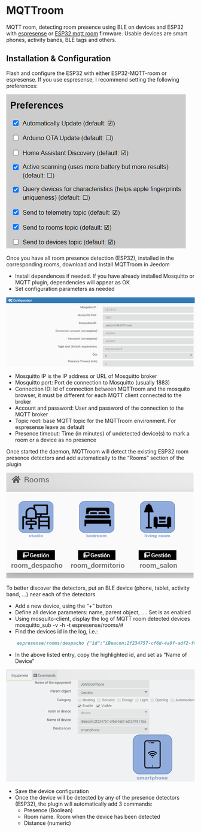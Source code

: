 # MQTTroom

MQTT room, detecting room presence using BLE on devices and ESP32 with [espresense](https://espresense.com) or [ESP32 mqtt room](https://jptrsn.github.io/ESP32-mqtt-room) firmware. Usable devices are smart phones, activity bands, BLE tags and others.

## Installation & Configuration

Flash and configure the ESP32 with either ESP32-MQTT-room or espresense. If you use espresense, I recommend setting the following preferences:

![Image](images/Preferences.png)

Once you have all room presence detection (ESP32), installed in the corresponding rooms, download and install MQTTroom in Jeedom
-	Install dependences if needed. If you have already installed Mosquitto or MQTT plugin, dependencies will appear as OK
- Set configuration parameters as needed

![Image](images/Configuration.png)

  - Mosquitto IP is the IP address or URL of Mosquitto broker
  - Mosquitto port: Port de connection to Mosquitto (usually 1883)
  - Connection ID: Id of connection between MQTTroom and the mosquito browser, it must be different for each MQTT client connected to the broker
  - Account and password: User and password of the connection to the MQTT broker
  - Topic root: base MQTT topic for the MQTTroom environment. For espresense leave as default
  - Presence timeout: Time (in minutes) of undetected device(s) to mark a room or a device as no presence

Once started the daemon, MQTTroom will detect the existing ESP32 room presence detectors and add automatically to the “Rooms” section of the plugin

![Image](images/Rooms.png)

To better discover the detectors, put an BLE device (phone, tablet, activity band, …) near each of the detectors
- Add a new device, using the “+” button
- Define all device parameters: name, parent object, …. Set is as enabled
- Using mosquito-client, display the log of MQTT room detected devices
    mosquitto_sub -v -h <IP address> -t espresense/rooms/#
- Find the devices id in the log, i.e.:
```markdown
    espresense/rooms/despacho {"id":"iBeacon:2f234757-cf6d-4a0f-adf2-f4911ba9ffa6-1-0","rssi@1m":-75,"rssi":-96,"mac":"4412ce91ba08","raw":3.98,"distance":2.61,"speed":0.1}
```

  - In the above listed entry, copy the highlighted id, and set as “Name of Device”

  ![Image](images/Equipement.png)
  
- Save the device configuration
- Once the device will be detected by any of the presence detectors (ESP32), the plugin will automatically add 3 commands:
  - Presence (Boolean)
  - Room name. Room when the device has been detected
  - Distance (numeric)
